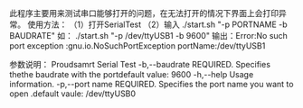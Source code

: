 此程序主要用来测试串口能够打开的问题，在无法打开的情况下界面上会打印异常。
使用方法：
           （1）打开SerialTest
           （2）输入 ./start.sh "-p PORTNAME -b BAUDRATE"
如：
       ./start.sh "-p /dev/ttyUSB1 -b 9600"
       输出：Error:No such port exception :gnu.io.NoSuchPortException portName:/dev/ttyUSB1

参数说明：
           Proudsamrt Serial Test
             -b,--baudrate <arg>    REQUIRED. Specifies thethe baudrate with the
                        portdefault value: 9600
             -h,--help <arg>        Usage information.
             -p,--port name <arg>   REQUIRED. Specifies the port name you want to open
                        .default vaule: /dev/ttyUSB0

